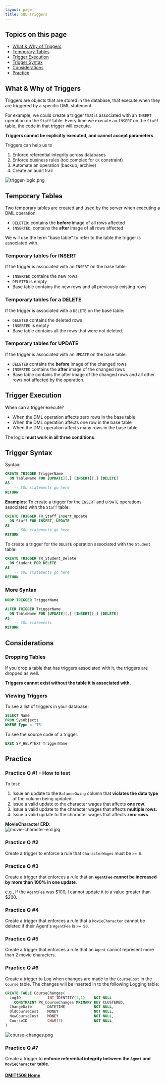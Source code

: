 ```yaml
---
layout: page
title: SQL Triggers
---
```


## Topics on this page
* [What & Why of Triggers](#whatwhy)
* [Temporary Tables](#temp)
* [Trigger Execution](#execute)
* [Trigger Syntax](#syntax)
* [Considerations](#considerations)
* [Practice](#practice)

## <a ID="whatwhy">What & Why of Triggers</a>
Triggers are objects that are stored in the database, that execute when they are triggered by a specific DML statement.

For example, we could create a trigger that is associated with an `INSERT` operation on the `Staff` table. Every time we execute an `INSERT` on the `Staff` table, the code in that trigger will execute.

**Triggers cannot be explicitly executed, and cannot accept parameters.**

Triggers can help us to
1. Enforce referential integrity across databases
2. Enforce business rules (too complex for `CK` constraint)
3. Automate an operation (backup, archive)
4. Create an audit trail

![trigger-logic.png](images/dml-trigger-logic.jpg)

## <a ID="temp">Temporary Tables</a>
Two temporary tables are created and used by the server when executing a DML operation.
* `DELETED`: contains the **before** image of all rows affected
* `INSERTED`: contains the **after** image of all rows affected

We will use the term "base table" to refer to the table the trigger is associated with.

### Temporary tables for INSERT
If the trigger is associated with an `INSERT` on the base table:
* `INSERTED` contains the new rows
* `DELETED` is empty
*  Base table contains the new rows and all previously existing rows

### Temporary tables for a DELETE
If the trigger is associated with a `DELETE` on the base table:
* `DELETED` contains the deleted rows
* `INSERTED` is empty
* Base table contains all the rows that were not deleted.

### Temporary tables for UPDATE
If the trigger is associated with an `UPDATE` on the base table:
* `DELETED` contains the **before** image of the changed rows
* `INSERTED` contains the **after** image of the changed rows
* Base table contains the after image of the changed rows and all other rows not affected by the operation.

## <a ID="execute">Trigger Execution</a>
When can a trigger execute?
* When the DML operation affects zero rows in the base table
* When the DML operation affects one row in the base table
* When the DML operation affects many rows in the base table

The logic **must work in all three conditions**.

## <a ID="syntax">Trigger Syntax</a>
Syntax:

```sql
CREATE TRIGGER TriggerName
  ON TableName FOR [UPDATE][,] [INSERT][,] [DELETE]
AS
    -- SQL statements go here
RETURN
```

**Examples**:
To create a trigger for the `INSERT` and `UPDATE` operations associated with the `Staff` table:

```sql
CREATE TRIGGER TR_Staff_Insert_Update
  ON Staff FOR INSERT, UPDATE
AS
    -- SQL statements go here
RETURN
```

To create a trigger for the `DELETE` operation associated with the `Student` table:

```sql
CREATE TRIGGER TR_Student_Delete
  ON Student FOR DELETE	
AS
    -- SQL statements go here
RETURN
```

### More Syntax

```sql
DROP TRIGGER TriggerName

ALTER TRIGGER TriggerName
  ON TableName FOR [UPDATE][,] [INSERT][,] [DELETE]	
AS
    -- SQL statements
RETURN
```

## <a ID="considerations">Considerations</a>
### Dropping Tables
If you drop a table that has triggers associated with it, the triggers are dropped as well.

**Triggers cannot exist without the table it is associated with.**

### Viewing Triggers
To see a list of triggers in your database:

```sql
SELECT Name 
FROM SysObjects 
WHERE Type = 'TR'
```

To see the source code of a trigger:

```sql
EXEC SP_HELPTEXT TriggerName
```

## <a ID="practice">Practice</a>
### Practice Q #1 - How to test
To test:
1. Issue an update to the `BalanceOwing` column that **violates the data type** of the column being updated.
2. Issue a valid update to the character wages that affects **one row**.
3. Issue a valid update to the character wages that affects **multiple rows**.
4. Issue a valid update to the character wages that affects **zero rows**

**MovieCharacter ERD**:<br>
![movie-character-erd.jpg](images/movie-character-erd.jpg)

### Practice Q #2
Create a trigger to enforce a rule that `CharacterWages` must be `>= 0`.

### Practice Q #3
Create a trigger that enforces a rule that an **`AgentFee` cannot be increased by more than 100% in one update**.

e.g., if the `AgentFee` was $100, I cannot update it to a value greater than $200.

### Practice Q #4
Create a trigger that enforces a rule that a `MovieCharacter` cannot be deleted if their Agent's `AgentFee` is `>= 50`.

### Practice Q #5
Create a trigger that enforces a rule that an `Agent` cannot represent more than 2 movie characters.

### Practice Q #6
Create a trigger to Log when changes are made to the `CourseCost` in the `Course` table. The changes will be inserted in to the following Logging table:

```sql
CREATE TABLE CourseChanges(
  LogID            INT IDENTITY(1,1)    NOT NULL
    CONSTRAINT PK_CourseChanges PRIMARY KEY CLUSTERED,
  ChangeDate       DATETIME             NOT NULL,
  OldCourseCost    MONEY                NOT NULL,
  NewCourseCost    MONEY                NOT NULL,
  CourseID         CHAR(7)              NOT NULL
)
```

![course-changes.png](images/course-changes.png)

### Practice Q #7
Create a trigger to **enforce referential integrity between the `Agent` and `MovieCharacter` table**.

#### [DMIT1508 Home](../)